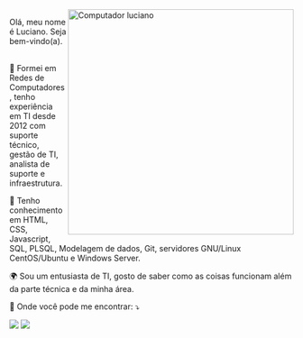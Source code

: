 <img src="https://raw.githubusercontent.com/MicaelliMedeiros/micaellimedeiros/master/image/computer-illustration.png" min-width="400px" max-width="400px" width="400px" align="right" alt="Computador luciano">

<p align="left"> 
  Olá, meu nome é Luciano. Seja bem-vindo(a).</strong><br><br>
    
  📜 Formei em Redes de Computadores, tenho experiência em TI desde 2012 com suporte técnico, gestão de TI, analista de suporte e infraestrutura.

  🌱 Tenho conhecimento em HTML, CSS, Javascript, SQL, PLSQL, Modelagem de dados, Git, servidores GNU/Linux CentOS/Ubuntu e Windows Server.
  
  🌍 Sou um entusiasta de TI, gosto de saber como as coisas funcionam além da parte técnica e da minha área. 
  



<p align="left">
  💌 Onde você pode me encontrar: ⤵️
</p>

<p align="left">
  <a href="mailto:lucianojuniorarl@gmail.com" alt="Gmail">
  <img src="https://img.shields.io/badge/-Gmail-FF0000?style=flat-square&labelColor=FF0000&logo=gmail&logoColor=white&link=lucianojuniorarl@gmail.com" /></a>
  
  <a href="https://www.linkedin.com/in/luciano-junior-dev/" alt="Linkedin">
  <img src="https://img.shields.io/badge/-Linkedin-0e76a8?style=flat-square&logo=Linkedin&logoColor=white&link=https://www.linkedin.com/in/luciano-junior-dev/" /></a>



 

